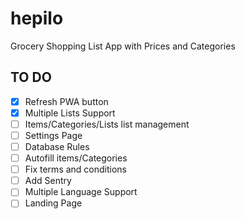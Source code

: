 # hepilo

Grocery Shopping List App with Prices and Categories

## TO DO

- [x] Refresh PWA button
- [x] Multiple Lists Support
- [ ] Items/Categories/Lists list management
- [ ] Settings Page
- [ ] Database Rules
- [ ] Autofill items/Categories
- [ ] Fix terms and conditions
- [ ] Add Sentry
- [ ] Multiple Language Support
- [ ] Landing Page